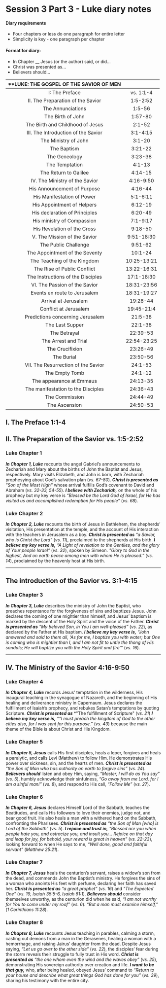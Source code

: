 # Session 3 Part 3 - Luke diary notes

#### Diary requirements
- Four chapters or less do one paragraph for entire letter
- Simplicity is key - one paragraph per chapter

#### Format for diary:
- In Chapter __ Jesus (or the author) said, or did...
- Christ was presented as...
- Believers should...

| **LUKE: THE GOSPEL OF THE SAVIOR OF MEN | |
|:-------:|:-------:|
| I: The Preface | vs. 1:1-4 |
| II. The Preparation of the Savior | 1:5-2:52 |
| The Annunciations | 1:5-56 |
| The Birth of John | 1:57-80 |
| The Birth and Childhood of Jesus | 2:1-52 |
| III. The Introduction of the Savior | 3:1-4:15 |
| The Ministry of John | 3:1-20 |
| The Baptism | 3:21-22 |
| The Geneology | 3:23-38 |
| The Temptation | 4:1-13 |
| The Return to Galilee | 4:14-15 |
| IV. The Ministry of the Savior | 4:16-9:50 |
| His Announcement of Purpose | 4:16-44 | 
| His Manifestation of Power | 5:1-6:11 |
| His Appointment of Helpers | 6:12-19 |
| His declaration of Principles | 6:20-49 |
| His ministry of Compassion | 7:1-9:17 |
| His Revelation of the Cross | 9:18-50 |
| V. The Mission of the Savior | 9:51-18:30 |
| The Public Challenge | 9:51-62 |
| The Appointment of the Seventy | 10:1-24 |
| The Teaching of the Kingdom | 10:25-13:21 |
| The Rise of Public Conflict | 13:22-16:31 |
| The Instructions of the Disciples | 17:1-18:30 |
| VI. The Passion of the Savior | 18:31-23:56 |
| Events en route to Jerusalem | 18:31-19:27 |
| Arrival at Jerusalem | 19:28-44 |
| Conflict at Jerusalem | 19:45-21:4 |
| Predictions concerning Jerusalem | 21:5-38 |
| The Last Supper | 22:1-38 |
| The Betrayal | 22:39-53 |
| The Arrest and Trial | 22:54-23:25 |
| The Crucifixion | 23:26-49 |
| The Burial | 23:50-56 |
| VII. The Resurrection of the Savior | 24:1-53 |
| The Empty Tomb | 24:1-12 |
| The appearance at Emmaus | 24:13-35 |
| The manifestation to the Disciples | 24:36-43 |
| The Commission | 24:44-49 | 
| The Ascension | 24:50-53 |

## I. The Preface 1:1-4  
## II. The Preparation of the Savior vs. 1:5-2:52  

### **Luke Chapter 1**  
**_In Chapter 1, Luke_** recounts the angel Gabriel’s announcements to Zechariah and Mary about the births of John the Baptist and Jesus, respectively. Mary visits Elizabeth, and John is born, with Zechariah prophesying about God’s salvation plan (*vs. 67-80*). **_Christ is presented as_** *"Son of the Most High"* whose arrival fulfills God’s covenant to David and Abraham (*vs. 32-33, 54-55*). **_I believe with Zechariah,_** on the whole of his prophecy but my key verse is *“Blessed be the Lord God of Israel, for He has visited us and accomplished redemption for His people”* (*vs. 68*).  

### **Luke Chapter 2**  
**_In Chapter 2, Luke_** recounts the birth of Jesus in Bethlehem, the shepherds’ visitation, His presentation at the temple, and the account of His interaction with the teachers in Jerusalem as a boy. **_Christ is presented as_** *“a Savior, who is Christ the Lord”* (*vs. 11*), proclaimed to the shepherds at His birth. **_I believe my key verse is,_** *“A Light of revelation to the Gentiles, and the glory of Your people Israel”* (*vs. 32*), spoken by Simeon. *"Glory to God in the highest, And on earth peace among men with whom He is pleased.”* (*vs. 14*), proclaimed by the heavenly host at His birth.

---

## The introduction of the Savior vs. 3:1-4:15

### **Luke Chapter 3**  
**_In Chapter 3, Luke_** describes the ministry of John the Baptist, who preaches repentance for the forgiveness of sins and baptizes Jesus. John declares the coming of one mightier than himself, and Jesus’ baptism is marked by the descent of the Holy Spirit and the voice of the Father. **_Christ is presented as_** *“My beloved Son, in You I am well-pleased”* (*vs. 22*), as declared by the Father at His baptism. **_I believe my key verse is,_** *“John answered and said to them all, ‘As for me, I baptize you with water; but One is coming who is mightier than I, and I am not fit to untie the thong of His sandals; He will baptize you with the Holy Spirit and fire’”* (*vs. 16*).

---

## IV. The Ministry of the Savior 4:16-9:50  

### **Luke Chapter 4**  
**_In Chapter 4, Luke_** records Jesus’ temptation in the wilderness, His inaugural teaching in the synagogue of Nazareth, and the beginning of His healing and deliverance ministry in Capernaum. Jesus declares the fulfillment of Isaiah’s prophecy, and rebukes Satan’s temptations by quoting Scripture. **_Christ is presented as_** *"The fulfillment of Scripture" (*vs. 21*)  **_I believe my key verse is,_** *““I must preach the kingdom of God to the other cities also, for I was sent for this purpose.”* (*vs. 43*) because the main theme of the Bible is about Christ and His Kingdom.

### **Luke Chapter 5**  
**_In Chapter 5, Jesus_** calls His first disciples, heals a leper, forgives and heals a paralytic, and calls Levi (Matthew) to follow Him. He demonstrates His power over sickness, sin, and the hearts of men. **_Christ is presented as_** *“the Son of Man who has authority on earth to forgive sins”* (*vs. 24*). **_Believers should_** listen and obey Him, saying, *“Master, I will do as You say”* (*vs. 5*), humbly acknowledge their sinfulness, *“Go away from me Lord, for I am a sinful man!”* (*vs. 8*), and respond to His call, *“Follow Me”* (*vs. 27*).

### **Luke Chapter 6**  
**_In Chapter 6, Jesus_** declares Himself Lord of the Sabbath, teaches the Beatitudes, and calls His followers to love their enemies, judge not, and bear good fruit. He also heals a man with a withered hand on the Sabbath, confronting the Pharisees. **_Christ is presented as_** *“the Son of Man [who] is Lord of the Sabbath”* (*vs. 5*). **_I rejoice and trust in,_** *“Blessed are you when people hate you, and ostracize you, and insult you… Rejoice on that day and leap for joy, for behold, your reward is great in heaven”* (*vs. 22-23*), looking forward to when He says to me, *“Well done, good and faithful servant”* (*Matthew 25:21*).

### **Luke Chapter 7**  
**_In Chapter 7, Jesus_** heals the centurion’s servant, raises a widow’s son from the dead, and commends John the Baptist’s ministry. He forgives the sins of a woman who anoints His feet with perfume, declaring her faith has saved her. **_Christ is presented as_** *“a great prophet”* (*vs. 16*) and *"The Expected One"* (*vs. 19, Isaiah 35:5-6, Isaiah 61:1*). **_Believers should_** consider themselves unworthy, as the centurion did when he said, *“I am not worthy for You to come under my roof”* (*vs. 6*). *“But a man must examine himself,”* (*1 Corinthians 11:28*).

### **Luke Chapter 8**  
**_In Chapter 8, Luke_** recounts Jesus teaching in parables, calming a storm, casting out demons from a man in the Gerasenes, healing a woman with a hemorrhage, and raising Jairus’ daughter from the dead. Despite Jesus saying, *“Let us go over to the other side”* (*vs. 22*), the disciples’ fear during the storm reveals their struggle to fully trust in His word. **_Christ is presented as_** *“the one whom even the wind and the waves obey”* (*vs. 25*), demonstrating His sovereign authority over creation and life. **_I want to be that guy,_** who, after being healed, obeyed Jesus’ command to *“Return to your house and describe what great things God has done for you”* (*vs. 39*), sharing his testimony with the entire city.

